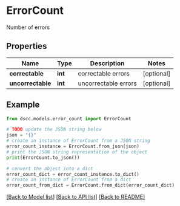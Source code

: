 # ErrorCount

Number of errors

## Properties

Name | Type | Description | Notes
------------ | ------------- | ------------- | -------------
**correctable** | **int** | correctable errors | [optional] 
**uncorrectable** | **int** | uncorrectable errors | [optional] 

## Example

```python
from dscc.models.error_count import ErrorCount

# TODO update the JSON string below
json = "{}"
# create an instance of ErrorCount from a JSON string
error_count_instance = ErrorCount.from_json(json)
# print the JSON string representation of the object
print(ErrorCount.to_json())

# convert the object into a dict
error_count_dict = error_count_instance.to_dict()
# create an instance of ErrorCount from a dict
error_count_from_dict = ErrorCount.from_dict(error_count_dict)
```
[[Back to Model list]](../README.md#documentation-for-models) [[Back to API list]](../README.md#documentation-for-api-endpoints) [[Back to README]](../README.md)


